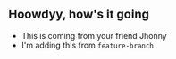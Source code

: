 ## Hoowdyy, how's it going

- This is coming from your friend Jhonny
- I'm adding this from `feature-branch`